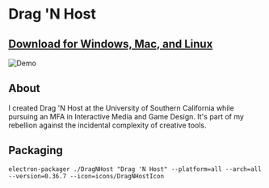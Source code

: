 Drag 'N Host
============

## [Download for Windows, Mac, and Linux](https://github.com/jceipek/drag-n-host/releases)

![Demo](images/demo.gif)

## About

I created Drag 'N Host at the University of Southern California while pursuing an MFA in Interactive Media and Game Design. It's part of my rebellion against the incidental complexity of creative tools.

## Packaging
`electron-packager ./DragNHost "Drag 'N Host" --platform=all --arch=all --version=0.36.7 --icon=icons/DragNHostIcon`